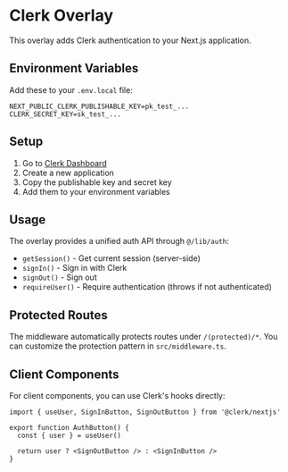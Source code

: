 # Clerk Overlay

This overlay adds Clerk authentication to your Next.js application.

## Environment Variables

Add these to your `.env.local` file:

```env
NEXT_PUBLIC_CLERK_PUBLISHABLE_KEY=pk_test_...
CLERK_SECRET_KEY=sk_test_...
```

## Setup

1. Go to [Clerk Dashboard](https://dashboard.clerk.com/)
2. Create a new application
3. Copy the publishable key and secret key
4. Add them to your environment variables

## Usage

The overlay provides a unified auth API through `@/lib/auth`:

- `getSession()` - Get current session (server-side)
- `signIn()` - Sign in with Clerk
- `signOut()` - Sign out
- `requireUser()` - Require authentication (throws if not authenticated)

## Protected Routes

The middleware automatically protects routes under `/(protected)/*`. You can customize the protection pattern in `src/middleware.ts`.

## Client Components

For client components, you can use Clerk's hooks directly:

```tsx
import { useUser, SignInButton, SignOutButton } from '@clerk/nextjs'

export function AuthButton() {
  const { user } = useUser()
  
  return user ? <SignOutButton /> : <SignInButton />
}
```

